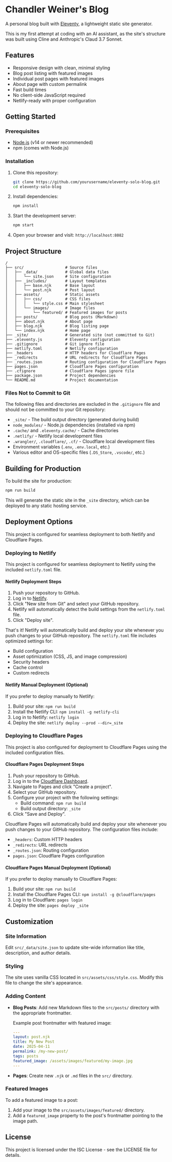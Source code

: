 # Chandler Weiner's Blog

A personal blog built with [Eleventy](https://www.11ty.dev/), a lightweight static site generator.

This is my first attempt at coding with an AI assistant, as the site's structure was built using Cline and Anthropic's Claud 3.7 Sonnet.

## Features

- Responsive design with clean, minimal styling
- Blog post listing with featured images
- Individual post pages with featured images
- About page with custom permalink
- Fast build times
- No client-side JavaScript required
- Netlify-ready with proper configuration

## Getting Started

### Prerequisites

- [Node.js](https://nodejs.org/) (v14 or newer recommended)
- npm (comes with Node.js)

### Installation

1. Clone this repository:
   ```bash
   git clone https://github.com/yourusername/eleventy-solo-blog.git
   cd eleventy-solo-blog
   ```

2. Install dependencies:
   ```bash
   npm install
   ```

3. Start the development server:
   ```bash
   npm start
   ```

4. Open your browser and visit: `http://localhost:8082`

## Project Structure

```
/
├── src/                  # Source files
│   ├── _data/            # Global data files
│   │   └── site.json     # Site configuration
│   ├── _includes/        # Layout templates
│   │   ├── base.njk      # Base layout
│   │   └── post.njk      # Post layout
│   ├── assets/           # Static assets
│   │   ├── css/          # CSS files
│   │   │   └── style.css # Main stylesheet
│   │   └── images/       # Image files
│   │       └── featured/ # Featured images for posts
│   ├── posts/            # Blog posts (Markdown)
│   ├── about.njk         # About page
│   ├── blog.njk          # Blog listing page
│   └── index.njk         # Home page
├── _site/                # Generated site (not committed to Git)
├── .eleventy.js          # Eleventy configuration
├── .gitignore            # Git ignore file
├── netlify.toml          # Netlify configuration
├── _headers              # HTTP headers for Cloudflare Pages
├── _redirects            # URL redirects for Cloudflare Pages
├── _routes.json          # Routing configuration for Cloudflare Pages
├── pages.json            # Cloudflare Pages configuration
├── .cfignore             # Cloudflare Pages ignore file
├── package.json          # Project dependencies
└── README.md             # Project documentation
```

### Files Not to Commit to Git

The following files and directories are excluded in the `.gitignore` file and should not be committed to your Git repository:

- `_site/` - The build output directory (generated during build)
- `node_modules/` - Node.js dependencies (installed via npm)
- `.cache/` and `.eleventy.cache/` - Cache directories
- `.netlify/` - Netlify local development files
- `.wrangler/`, `.cloudflare/`, `.cf/` - Cloudflare local development files
- Environment variables (`.env`, `.env.local`, etc.)
- Various editor and OS-specific files (`.DS_Store`, `.vscode/`, etc.)

## Building for Production

To build the site for production:

```bash
npm run build
```

This will generate the static site in the `_site` directory, which can be deployed to any static hosting service.

## Deployment Options

This project is configured for seamless deployment to both Netlify and Cloudflare Pages.

### Deploying to Netlify

This project is configured for seamless deployment to Netlify using the included `netlify.toml` file.

#### Netlify Deployment Steps

1. Push your repository to GitHub.
2. Log in to [Netlify](https://www.netlify.com/).
3. Click "New site from Git" and select your GitHub repository.
4. Netlify will automatically detect the build settings from the `netlify.toml` file.
5. Click "Deploy site".

That's it! Netlify will automatically build and deploy your site whenever you push changes to your GitHub repository. The `netlify.toml` file includes optimized settings for:

- Build configuration
- Asset optimization (CSS, JS, and image compression)
- Security headers
- Cache control
- Custom redirects

#### Netlify Manual Deployment (Optional)

If you prefer to deploy manually to Netlify:

1. Build your site: `npm run build`
2. Install the Netlify CLI: `npm install -g netlify-cli`
3. Log in to Netlify: `netlify login`
4. Deploy the site: `netlify deploy --prod --dir=_site`

### Deploying to Cloudflare Pages

This project is also configured for deployment to Cloudflare Pages using the included configuration files.

#### Cloudflare Pages Deployment Steps

1. Push your repository to GitHub.
2. Log in to the [Cloudflare Dashboard](https://dash.cloudflare.com/).
3. Navigate to Pages and click "Create a project".
4. Select your GitHub repository.
5. Configure your project with the following settings:
   - Build command: `npm run build`
   - Build output directory: `_site`
6. Click "Save and Deploy".

Cloudflare Pages will automatically build and deploy your site whenever you push changes to your GitHub repository. The configuration files include:

- `_headers`: Custom HTTP headers
- `_redirects`: URL redirects
- `_routes.json`: Routing configuration
- `pages.json`: Cloudflare Pages configuration

#### Cloudflare Pages Manual Deployment (Optional)

If you prefer to deploy manually to Cloudflare Pages:

1. Build your site: `npm run build`
2. Install the Cloudflare Pages CLI: `npm install -g @cloudflare/pages`
3. Log in to Cloudflare: `pages login`
4. Deploy the site: `pages deploy _site`

## Customization

### Site Information

Edit `src/_data/site.json` to update site-wide information like title, description, and author details.

### Styling

The site uses vanilla CSS located in `src/assets/css/style.css`. Modify this file to change the site's appearance.

### Adding Content

- **Blog Posts**: Add new Markdown files to the `src/posts/` directory with the appropriate frontmatter.
  
  Example post frontmatter with featured image:
  ```yaml
  ---
  layout: post.njk
  title: My New Post
  date: 2025-04-11
  permalink: /my-new-post/
  tags: posts
  featured_image: /assets/images/featured/my-image.jpg
  ---
  ```

- **Pages**: Create new `.njk` or `.md` files in the `src/` directory.

### Featured Images

To add a featured image to a post:

1. Add your image to the `src/assets/images/featured/` directory.
2. Add a `featured_image` property to the post's frontmatter pointing to the image path.

## License

This project is licensed under the ISC License - see the LICENSE file for details.
